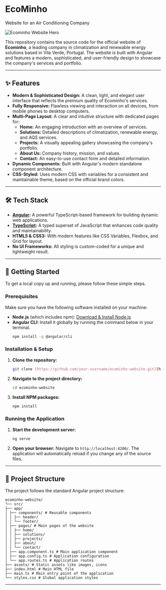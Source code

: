 # EcoMinho
Website for an Air Conditioning Company

![Ecominho Website Hero](https://lirp.cdn-website.com/013819ed/dms3rep/multi/opt/1.1-e14394f8-607w.png)

This repository contains the source code for the official website of **Ecominho**, a leading company in climatization and renewable energy solutions based in Vila Verde, Portugal. The website is built with Angular and features a modern, sophisticated, and user-friendly design to showcase the company's services and portfolio.

---

## ✨ Features

* **Modern & Sophisticated Design:** A clean, light, and elegant user interface that reflects the premium quality of Ecominho's services.
* **Fully Responsive:** Flawless viewing and interaction on all devices, from mobile phones to desktop computers.
* **Multi-Page Layout:** A clear and intuitive structure with dedicated pages for:
    * **Home:** An engaging introduction with an overview of services.
    * **Solutions:** Detailed descriptions of climatization, renewable energy, and AQS services.
    * **Projects:** A visually appealing gallery showcasing the company's portfolio.
    * **About Us:** Company history, mission, and values.
    * **Contact:** An easy-to-use contact form and detailed information.
* **Dynamic Components:** Built with Angular's modern standalone component architecture.
* **CSS-Styled:** Uses modern CSS with variables for a consistent and maintainable theme, based on the official brand colors.

---

## 🛠️ Tech Stack

* **[Angular](https://angular.io/):** A powerful TypeScript-based framework for building dynamic web applications.
* **[TypeScript](https://www.typescriptlang.org/):** A typed superset of JavaScript that enhances code quality and maintainability.
* **HTML5 & CSS3:** With modern features like CSS Variables, Flexbox, and Grid for layout.
* **No UI Frameworks:** All styling is custom-coded for a unique and lightweight result.

---

## 🚀 Getting Started

To get a local copy up and running, please follow these simple steps.

### Prerequisites

Make sure you have the following software installed on your machine:
* **Node.js** (which includes npm): [Download & Install Node.js](https://nodejs.org/)
* **Angular CLI:** Install it globally by running the command below in your terminal.
    ```sh
    npm install -g @angular/cli
    ```

### Installation & Setup

1.  **Clone the repository:**
    ```sh
    git clone [https://github.com/your-username/ecominho-website.git](https://github.com/your-username/ecominho-website.git)
    ```
2.  **Navigate to the project directory:**
    ```sh
    cd ecominho-website
    ```
3.  **Install NPM packages:**
    ```sh
    npm install
    ```

### Running the Application

1.  **Start the development server:**
    ```sh
    ng serve
    ```
2.  **Open your browser:**
    Navigate to `http://localhost:4200/`. The application will automatically reload if you change any of the source files.

---

## 📁 Project Structure

The project follows the standard Angular project structure:


```plaintext
ecominho-website/
└── src/
├── app/
│ ├── components/ # Reusable components
│ │ ├── header/
│ │ └── footer/
│ ├── pages/ # Main pages of the website
│ │ ├── home/
│ │ ├── solutions/
│ │ ├── projects/
│ │ ├── about/
│ │ └── contact/
│ ├── app.component.ts # Main application component
│ ├── app.config.ts # Application configuration
│ └── app.routes.ts # Application routes
├── assets/ # Static assets like images, icons
├── index.html # Main HTML file
├── main.ts # Main entry point of the application
└── styles.css # Global application styles
```


---
